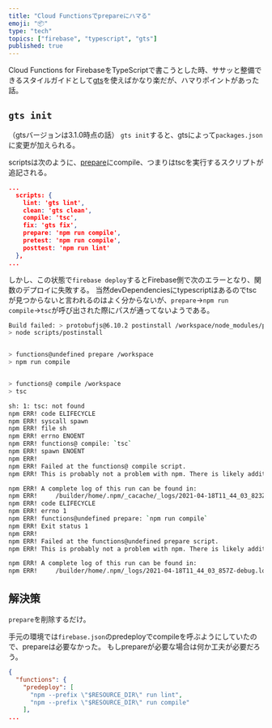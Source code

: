 ```yaml
---
title: "Cloud Functionsでprepareにハマる"
emoji: "📦"
type: "tech"
topics: ["firebase", "typescript", "gts"]
published: true
---
```


Cloud Functions for FirebaseをTypeScriptで書こうとした時、ササッと整備できるスタイルガイドとして[gts](https://www.npmjs.com/package/gts)を使えばかなり楽だが、ハマりポイントがあった話。

## `gts init`

（gtsバージョンは3.1.0時点の話）
`gts init`すると、gtsによって`packages.json`に変更が加えられる。

scriptsは次のように、[prepare](https://docs.npmjs.com/cli/v7/using-npm/scripts#life-cycle-scripts)にcompile、つまりはtscを実行するスクリプトが追記される。

```json:packages.json
...
  scripts: {
    lint: 'gts lint',
    clean: 'gts clean',
    compile: 'tsc',
    fix: 'gts fix',
    prepare: 'npm run compile',
    pretest: 'npm run compile',
    posttest: 'npm run lint'
  },
...
```

しかし、この状態で`firebase deploy`するとFirebase側で次のエラーとなり、関数のデプロイに失敗する。
当然devDependenciesにtypescriptはあるのでtscが見つからないと言われるのはよく分からないが、`prepare`→`npm run compile`→`tsc`が呼び出された際にパスが通ってないようである。

```sh
Build failed: > protobufjs@6.10.2 postinstall /workspace/node_modules/protobufjs
> node scripts/postinstall


> functions@undefined prepare /workspace
> npm run compile


> functions@ compile /workspace
> tsc

sh: 1: tsc: not found
npm ERR! code ELIFECYCLE
npm ERR! syscall spawn
npm ERR! file sh
npm ERR! errno ENOENT
npm ERR! functions@ compile: `tsc`
npm ERR! spawn ENOENT
npm ERR!
npm ERR! Failed at the functions@ compile script.
npm ERR! This is probably not a problem with npm. There is likely additional logging output above.

npm ERR! A complete log of this run can be found in:
npm ERR!     /builder/home/.npm/_cacache/_logs/2021-04-18T11_44_03_823Z-debug.log
npm ERR! code ELIFECYCLE
npm ERR! errno 1
npm ERR! functions@undefined prepare: `npm run compile`
npm ERR! Exit status 1
npm ERR!
npm ERR! Failed at the functions@undefined prepare script.
npm ERR! This is probably not a problem with npm. There is likely additional logging output above.

npm ERR! A complete log of this run can be found in:
npm ERR!     /builder/home/.npm/_logs/2021-04-18T11_44_03_857Z-debug.log; Error ID: beaf8772
```

## 解決策

`prepare`を削除するだけ。

手元の環境では`firebase.json`のpredeployでcompileを呼ぶようにしていたので、prepareは必要なかった。
もしprepareが必要な場合は何か工夫が必要だろう。

```json:firebase.json
{
  "functions": {
    "predeploy": [
      "npm --prefix \"$RESOURCE_DIR\" run lint",
      "npm --prefix \"$RESOURCE_DIR\" run compile"
    ],
...
```

